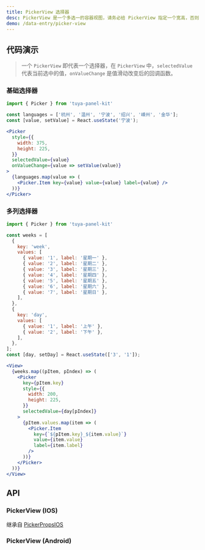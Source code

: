```yaml
---
title: PickerView 选择器
desc: PickerView 是一个多选一的容器视图，请务必给 PickerView 指定一个宽高，否则无法渲染。
demo: /data-entry/picker-view
---
```


## 代码演示

> 一个 `PickerView` 即代表一个选择器，在 `PickerView` 中，`selectedValue` 代表当前选中的值，`onValueChange` 是值滑动改变后的回调函数。

### 基础选择器

```jsx
import { Picker } from 'tuya-panel-kit'

const languages = ['杭州', '温州', '宁波', '绍兴', '嵊州', '金华'];
const [value, setValue] = React.useState('宁波');

<Picker
  style={{
    width: 375,
    height: 225,
  }}
  selectedValue={value}
  onValueChange={value => setValue(value)}
>
  {languages.map(value => (
    <Picker.Item key={value} value={value} label={value} />
  ))}
</Picker>
```

### 多列选择器

```jsx
import { Picker } from 'tuya-panel-kit'

const weeks = [
  {
    key: 'week',
    values: [
      { value: '1', label: '星期一' },
      { value: '2', label: '星期二' },
      { value: '3', label: '星期三' },
      { value: '4', label: '星期四' },
      { value: '5', label: '星期五' },
      { value: '6', label: '星期六' },
      { value: '7', label: '星期日' },
    ],
  },
  {
    key: 'day',
    values: [
      { value: '1', label: '上午' },
      { value: '2', label: '下午' },
    ],
  },
];
const [day, setDay] = React.useState(['3', '1']);

<View>
  {weeks.map((pItem, pIndex) => (
    <Picker
      key={pItem.key}
      style={{
        width: 200,
        height: 225,
      }}
      selectedValue={day[pIndex]}
    >
      {pItem.values.map(item => (
        <Picker.Item
          key={`${pItem.key}_${item.value}`}
          value={item.value}
          label={item.label}
        />
      ))}
    </Picker>
  ))}
</View>
```

## API

### PickerView (IOS)

继承自 [PickerPropsIOS](https://reactnative.dev/docs/picker#props)

<API name="PickerViewIOSProps"></API>

### PickerView (Android)

<API name="PickerViewProps"></API>
